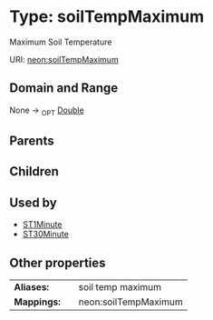 
# Type: soilTempMaximum


Maximum Soil Temperature

URI: [neon:soilTempMaximum](https://data.neonscience.org/soilTempMaximum)


## Domain and Range

None ->  <sub>OPT</sub> [Double](types/Double.md)

## Parents


## Children


## Used by

 * [ST1Minute](ST1Minute.md)
 * [ST30Minute](ST30Minute.md)

## Other properties

|  |  |  |
| --- | --- | --- |
| **Aliases:** | | soil temp maximum |
| **Mappings:** | | neon:soilTempMaximum |

